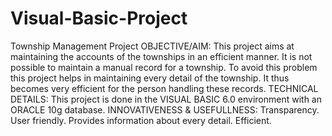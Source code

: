 # Visual-Basic-Project
Township Management Project
OBJECTIVE/AIM: 
	This project aims at maintaining the accounts of the townships in an efficient manner. It is not possible to maintain a manual record for a township. To avoid this problem this project helps in maintaining every detail of the township. It thus becomes very efficient for the person handling these records.
TECHNICAL DETAILS:
	This project is done in the VISUAL BASIC 6.0 environment with an ORACLE 10g database.
INNOVATIVENESS & USEFULLNESS:
Transparency.
User friendly.
Provides information about every detail.
Efficient.

	
